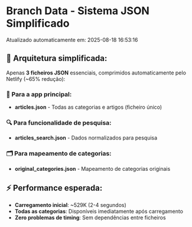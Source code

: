 # Branch Data - Sistema JSON Simplificado
Atualizado automaticamente em: 2025-08-18 16:53:16

## 🎯 Arquitetura simplificada:
Apenas **3 ficheiros JSON** essenciais, comprimidos automaticamente pelo Netlify (~65% redução):

### 📱 Para a app principal:
- **articles.json** - Todas as categorias e artigos (ficheiro único)

### 🔍 Para funcionalidade de pesquisa:
- **articles_search.json** - Dados normalizados para pesquisa

### 🗂️ Para mapeamento de categorias:
- **original_categories.json** - Mapeamento de categorias originais

## ⚡ Performance esperada:
- **Carregamento inicial**: ~529K (2-4 segundos)
- **Todas as categorias**: Disponíveis imediatamente após carregamento
- **Zero problemas de timing**: Sem dependências entre ficheiros
